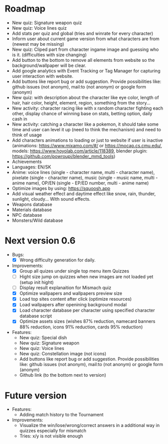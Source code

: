 # Roadmap
- New quiz: Signature weapon quiz
- New quiz: Voice lines quiz
- Add stats per quiz and global (tries and winrate for every character)
- Inform user about current game version from what characters are from (newest may be missing)
- New quiz: Cliped part from character ingame image and guessing who is it. (difficulties with size changing)
- Add button to the bottom to remove all elements from website so the background/wallpaper will be clear.
- Add google analytics with Event Tracking or Tag Manager for capturing user interaction with website.
- Add buttons like report bug or add suggestion. Provide possibilities like: github issues (not anonym), mail:to (not anonym) or google form (anonym)
- New quiz: with description about the character like eye color, length of hair, hair color, height, element, region, something from the story...
- New activity: character racing like with x random character fighting each other, display chance of winning base on stats, betting option, daily cash in
- New activity: catching a character like a pokemon, it should take some time and user can level it up (need to think the mechanism) and need to think of usage
- Add characters animations to loading or just to website if user is inactive (animations: https://www.mixamo.com/#/ or https://mocap.cs.cmu.edu/, models: https://www.hoyolab.com/article/118389, blender plugin: https://github.com/powroupi/blender_mmd_tools)
- Achievements
- Languages: EN/SK
- Anime: voice lines (single - character name, multi - character name), pixelate (single - character name), music (single - music name, multi - anime name), OP/EN (single - EP/ED number, multi - anime name)
- Optimize images by using: https://squoosh.app
- Add visual weather effect and daytime effect like snow, rain, thunder, sunlight, cloudy... With sound effects.
- Weapons database
- Materials database
- NPC database
- Monsters/Wild database

# Next version 0.6
- Bugs: 
  - [x] Wrong difficulty generation for daily.
- Improvements:
  - [x] Group all quizes under single top menu item Quizzes
  - [ ] Hight size jump on quizzes when new images are not loaded yet (setup init hight)
  - [ ] Display result explanaition for Mismach quiz
  - [x] Optimize wallpapers and wallpapers preview size
  - [x] Load top sites content after click (optimize resources)
  - [x] Load wallpapers after openining background modal
  - [x] Load character database per character using specified character database script
  - [x] Optimize assets sizes (wishes 87% reduction, namecard banners 88% reduction, icons 91% reduction, cards 95% reduction)
- Features:
  - New quiz: Special dish
  - New quiz: Signature weapon
  - New quiz: Voice lines
  - New quiz: Constellation image (not icons)
  - Add buttons like report bug or add suggestion. Provide possibilities like: github issues (not anonym), mail:to (not anonym) or google form (anonym)
  - Github link (to the bottom next to version)

# Future version
- Features:
  - Adding match history to the Tournament
- Improvements:
  - Visualize the win/lose/wrong/correct answers in a additional way in quizzes especially for mismatch
  - Tries: x/y is not visible enough